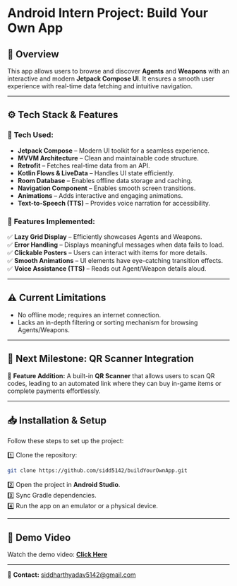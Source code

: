 # **Android Intern Project: Build Your Own App**  

## 📌 **Overview**  
This app allows users to browse and discover **Agents** and **Weapons** with an interactive and modern **Jetpack Compose UI**. It ensures a smooth user experience with real-time data fetching and intuitive navigation.  

---

## ⚙ **Tech Stack & Features**  

### 🔹 **Tech Used:**  
- **Jetpack Compose** – Modern UI toolkit for a seamless experience.  
- **MVVM Architecture** – Clean and maintainable code structure.  
- **Retrofit** – Fetches real-time data from an API.  
- **Kotlin Flows & LiveData** – Handles UI state efficiently.
- **Room Database** – Enables offline data storage and caching. 
- **Navigation Component** – Enables smooth screen transitions.
- **Animations** – Adds interactive and engaging animations.
- **Text-to-Speech (TTS)** – Provides voice narration for accessibility.

### 🌟 **Features Implemented:**  
✅ **Lazy Grid Display** – Efficiently showcases Agents and Weapons.  
✅ **Error Handling** – Displays meaningful messages when data fails to load.  
✅ **Clickable Posters** – Users can interact with items for more details.  
✅ **Smooth Animations** – UI elements have eye-catching transition effects.
✅ **Voice Assistance (TTS)** – Reads out Agent/Weapon details aloud.

---


## ⚠ **Current Limitations**  
- No offline mode; requires an internet connection.  
- Lacks an in-depth filtering or sorting mechanism for browsing Agents/Weapons.  

---

## 🚀 **Next Milestone: QR Scanner Integration**  
🔹 **Feature Addition:** A built-in **QR Scanner** that allows users to scan QR codes, leading to an automated link where they can buy in-game items or complete payments effortlessly.  

---

## 📥 **Installation & Setup**  
Follow these steps to set up the project:  

1️⃣ Clone the repository:  
   ```sh
   git clone https://github.com/sidd5142/buildYourOwnApp.git
   ```  
2️⃣ Open the project in **Android Studio**.  
3️⃣ Sync Gradle dependencies.  
4️⃣ Run the app on an emulator or a physical device.  

---

## 🎥 **Demo Video**  
Watch the demo video: **[Click Here](https://drive.google.com/file/d/1rAsQ7JkaGqmKwLNNfN7FdOYMvJgWRICR/view?usp=sharing)**  

---

📩 **Contact:** siddharthyadav5142@gmail.com  

